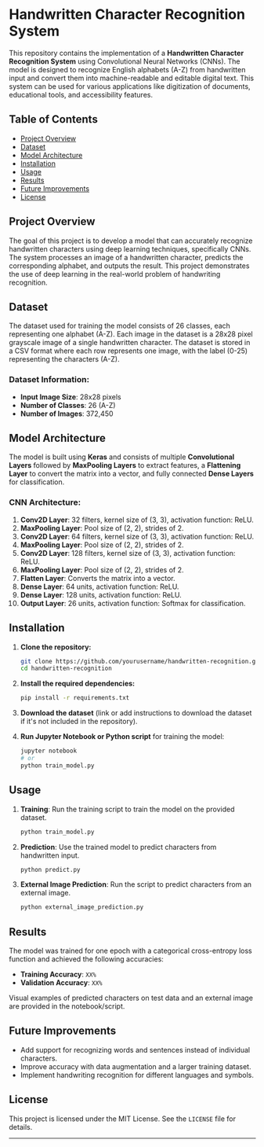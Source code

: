 # Handwritten Character Recognition System

This repository contains the implementation of a **Handwritten Character Recognition System** using Convolutional Neural Networks (CNNs). The model is designed to recognize English alphabets (A-Z) from handwritten input and convert them into machine-readable and editable digital text. This system can be used for various applications like digitization of documents, educational tools, and accessibility features.

## Table of Contents
- [Project Overview](#project-overview)
- [Dataset](#dataset)
- [Model Architecture](#model-architecture)
- [Installation](#installation)
- [Usage](#usage)
- [Results](#results)
- [Future Improvements](#future-improvements)
- [License](#license)

## Project Overview
The goal of this project is to develop a model that can accurately recognize handwritten characters using deep learning techniques, specifically CNNs. The system processes an image of a handwritten character, predicts the corresponding alphabet, and outputs the result. This project demonstrates the use of deep learning in the real-world problem of handwriting recognition.

## Dataset
The dataset used for training the model consists of 26 classes, each representing one alphabet (A-Z). Each image in the dataset is a 28x28 pixel grayscale image of a single handwritten character. The dataset is stored in a CSV format where each row represents one image, with the label (0-25) representing the characters (A-Z).

### Dataset Information:
- **Input Image Size**: 28x28 pixels
- **Number of Classes**: 26 (A-Z)
- **Number of Images**: 372,450

## Model Architecture
The model is built using **Keras** and consists of multiple **Convolutional Layers** followed by **MaxPooling Layers** to extract features, a **Flattening Layer** to convert the matrix into a vector, and fully connected **Dense Layers** for classification.

### CNN Architecture:
1. **Conv2D Layer**: 32 filters, kernel size of (3, 3), activation function: ReLU.
2. **MaxPooling Layer**: Pool size of (2, 2), strides of 2.
3. **Conv2D Layer**: 64 filters, kernel size of (3, 3), activation function: ReLU.
4. **MaxPooling Layer**: Pool size of (2, 2), strides of 2.
5. **Conv2D Layer**: 128 filters, kernel size of (3, 3), activation function: ReLU.
6. **MaxPooling Layer**: Pool size of (2, 2), strides of 2.
7. **Flatten Layer**: Converts the matrix into a vector.
8. **Dense Layer**: 64 units, activation function: ReLU.
9. **Dense Layer**: 128 units, activation function: ReLU.
10. **Output Layer**: 26 units, activation function: Softmax for classification.

## Installation

1. **Clone the repository:**
   ```bash
   git clone https://github.com/yourusername/handwritten-recognition.git
   cd handwritten-recognition
   ```

2. **Install the required dependencies:**
   ```bash
   pip install -r requirements.txt
   ```

3. **Download the dataset** (link or add instructions to download the dataset if it's not included in the repository).

4. **Run Jupyter Notebook or Python script** for training the model:
   ```bash
   jupyter notebook
   # or
   python train_model.py
   ```

## Usage
1. **Training**: Run the training script to train the model on the provided dataset.
   ```bash
   python train_model.py
   ```

2. **Prediction**: Use the trained model to predict characters from handwritten input.
   ```bash
   python predict.py
   ```

3. **External Image Prediction**: Run the script to predict characters from an external image.
   ```bash
   python external_image_prediction.py
   ```

## Results
The model was trained for one epoch with a categorical cross-entropy loss function and achieved the following accuracies:
- **Training Accuracy**: `XX%`
- **Validation Accuracy**: `XX%`

Visual examples of predicted characters on test data and an external image are provided in the notebook/script.

## Future Improvements
- Add support for recognizing words and sentences instead of individual characters.
- Improve accuracy with data augmentation and a larger training dataset.
- Implement handwriting recognition for different languages and symbols.

## License
This project is licensed under the MIT License. See the `LICENSE` file for details.

---
